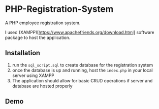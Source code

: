 # PHP-Registration-System

A PHP employee registration system. 

I used (XAMPP)[https://www.apachefriends.org/download.html] software package to host the application. 

## Installation

1. run the `sql_script.sql` to create database for the registration system
2. once the database is up and running, host the `index.php` in your local server using XAMPP
3. The application should allow for basic CRUD operations if server and database are hosted properly


## Demo
